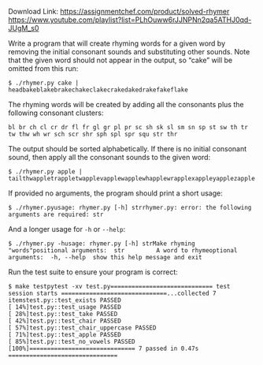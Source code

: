 Download Link: https://assignmentchef.com/product/solved-rhymer
<br>
<a href="https://www.youtube.com/playlist?list=PLhOuww6rJJNPNn2qa5ATHJ0qd-JUgM_s0" rel="nofollow">https://www.youtube.com/playlist?list=PLhOuww6rJJNPNn2qa5ATHJ0qd-JUgM_s0</a>

Write a program that will create rhyming words for a given word by removing the initial consonant sounds and substituting other sounds. Note that the given word should not appear in the output, so “cake” will be omitted from this run:

<pre><code>$ ./rhymer.py cake | headbakeblakebrakechakeclakecrakedakedrakefakeflake</code></pre>

The rhyming words will be created by adding all the consonants plus the following consonant clusters:

<pre><code>bl br ch cl cr dr fl fr gl gr pl pr sc sh sk sl sm sn sp st sw th tr tw thw wh wr sch scr shr sph spl spr squ str thr</code></pre>

The output should be sorted alphabetically. If there is no initial consonant sound, then apply all the consonant sounds to the given word:

<pre><code>$ ./rhymer.py apple | tailthwappletrappletwapplevapplewapplewhapplewrapplexappleyapplezapple</code></pre>

If provided no arguments, the program should print a short usage:

<pre><code>$ ./rhymer.pyusage: rhymer.py [-h] strrhymer.py: error: the following arguments are required: str</code></pre>

And a longer usage for <code>-h</code> or <code>--help</code>:

<pre><code>$ ./rhymer.py -husage: rhymer.py [-h] strMake rhyming "words"positional arguments:  str         A word to rhymeoptional arguments:  -h, --help  show this help message and exit</code></pre>

Run the test suite to ensure your program is correct:

<pre><code>$ make testpytest -xv test.py============================= test session starts ==============================...collected 7 itemstest.py::test_exists PASSED                                              [ 14%]test.py::test_usage PASSED                                               [ 28%]test.py::test_take PASSED                                                [ 42%]test.py::test_chair PASSED                                               [ 57%]test.py::test_chair_uppercase PASSED                                     [ 71%]test.py::test_apple PASSED                                               [ 85%]test.py::test_no_vowels PASSED                                           [100%]============================== 7 passed in 0.47s ===============================</code></pre>